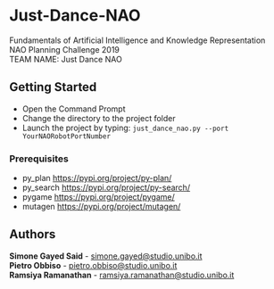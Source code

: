 # Just-Dance-NAO

Fundamentals of Artificial Intelligence and Knowledge Representation </br>
NAO Planning Challenge 2019 </br>
TEAM NAME: Just Dance NAO </br>

## Getting Started
- Open the Command Prompt </br>
- Change the directory to the project folder </br>
- Launch the project by typing: `just_dance_nao.py --port YourNAORobotPortNumber`  </br>

### Prerequisites
- py_plan https://pypi.org/project/py-plan/</br>
- py_search https://pypi.org/project/py-search/</br>
- pygame https://pypi.org/project/pygame/</br>
- mutagen https://pypi.org/project/mutagen/</br>


## Authors

**Simone Gayed Said** - simone.gayed@studio.unibo.it </br>
**Pietro Obbiso** - pietro.obbiso@studio.unibo.it </br>
**Ramsiya Ramanathan** - ramsiya.ramanathan@studio.unibo.it </br>



